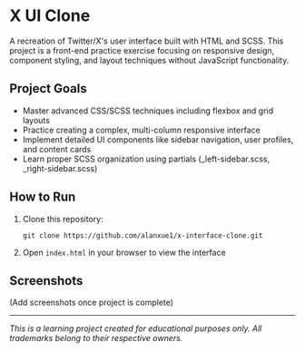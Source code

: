# X UI Clone

A recreation of Twitter/X's user interface built with HTML and SCSS. This project is a front-end practice exercise focusing on responsive design, component styling, and layout techniques without JavaScript functionality.


## Project Goals

- Master advanced CSS/SCSS techniques including flexbox and grid layouts
- Practice creating a complex, multi-column responsive interface
- Implement detailed UI components like sidebar navigation, user profiles, and content cards
- Learn proper SCSS organization using partials (_left-sidebar.scss, _right-sidebar.scss)


## How to Run

1. Clone this repository:
   ```
   git clone https://github.com/alanxue1/x-interface-clone.git
   ```
2. Open `index.html` in your browser to view the interface



## Screenshots

(Add screenshots once project is complete)

---

*This is a learning project created for educational purposes only. All trademarks belong to their respective owners.*
